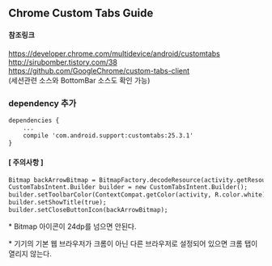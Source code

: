 ## Chrome Custom Tabs Guide
#### 참조링크
https://developer.chrome.com/multidevice/android/customtabs <br>
http://sirubomber.tistory.com/38<br>
https://github.com/GoogleChrome/custom-tabs-client<br>
(세션관련 소스와 BottomBar 소스도 확인 가능)
### dependency 추가
```html
dependencies {
    ...
    compile 'com.android.support:customtabs:25.3.1'
}
```
#### [ 주의사항 ]
```html
Bitmap backArrowBitmap = BitmapFactory.decodeResource(activity.getResources(), R.drawable.ic_arrow_back_black_24dp);
CustomTabsIntent.Builder builder = new CustomTabsIntent.Builder();
builder.setToolbarColor(ContextCompat.getColor(activity, R.color.white));
builder.setShowTitle(true);
builder.setCloseButtonIcon(backArrowBitmap);
```
\* Bitmap 아이콘이 24dp를 넘으면 안된다. <p>
\* 기기의 기본 웹 브라우저가 크롬이 아닌 다른 브라우저로 설정되어 있으면 크롬 탭이 열리지 않는다.